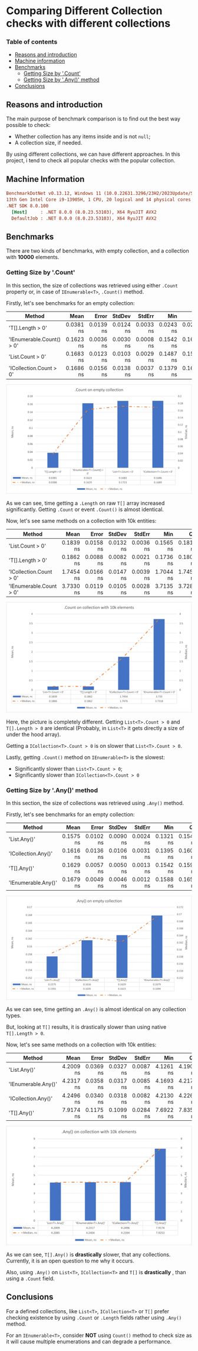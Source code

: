 # Comparing Different Collection checks with different collections

### Table of contents

- [Reasons and introduction](#reasons-and-introduction)
- [Machine information](#machine-information)
- [Benchmarks](#benchmarks)
  - [Getting Size by '.Count'](#getting-size-by-count)
  - [Getting Size by '.Any()' method](#getting-size-by-any-method)
- [Conclusions](#conclusions)

<a name="reasons-and-introduction"></a>
## Reasons and introduction

The main purpose of benchmark comparison is to find out the best way possible to check:
- Whether collection has any items inside and is not `null`;
- A collection size, if needed.

By using different collections, we can have different approaches. 
In this project, i tend to check all popular checks with the popular collection.

<a name="machine-information"></a>

## Machine Information

``` ini
BenchmarkDotNet v0.13.12, Windows 11 (10.0.22631.3296/23H2/2023Update/SunValley3)
13th Gen Intel Core i9-13905H, 1 CPU, 20 logical and 14 physical cores
.NET SDK 8.0.100
  [Host]     : .NET 8.0.0 (8.0.23.53103), X64 RyuJIT AVX2
  DefaultJob : .NET 8.0.0 (8.0.23.53103), X64 RyuJIT AVX2
```

<a name="benchmarks"></a>

## Benchmarks

There are two kinds of benchmarks, with empty collection, and a collection with **10000** elements.

<a name="getting-size-by-count"></a>
### Getting Size by '.Count'

In this section, the size of collections was retrieved using either `.Count` property or, in case of `IEnumerable<T>`, `.Count()` method.

Firstly, let's see benchmarks for an empty collection: 

| Method                       |      Mean |     Error |    StdDev |    StdErr |       Min |        Q1 |    Median |        Q3 |       Max |             Op/s |
|------------------------------|----------:|----------:|----------:|----------:|----------:|----------:|----------:|----------:|----------:|-----------------:|
| 'T[].Length > 0'             | 0.0381 ns | 0.0139 ns | 0.0124 ns | 0.0033 ns | 0.0243 ns | 0.0259 ns | 0.0388 ns | 0.0460 ns | 0.0650 ns | 26,244,019,715.3 |
| 'IEnumerable<T>.Count() > 0' | 0.1623 ns | 0.0036 ns | 0.0030 ns | 0.0008 ns | 0.1542 ns | 0.1615 ns | 0.1629 ns | 0.1640 ns | 0.1663 ns |  6,161,384,507.6 |
| 'List<T>.Count > 0'          | 0.1683 ns | 0.0123 ns | 0.0103 ns | 0.0029 ns | 0.1487 ns | 0.1599 ns | 0.1723 ns | 0.1777 ns | 0.1808 ns |  5,942,393,755.6 |
| 'ICollection<T>.Count > 0'   | 0.1686 ns | 0.0156 ns | 0.0138 ns | 0.0037 ns | 0.1379 ns | 0.1640 ns | 0.1689 ns | 0.1778 ns | 0.1905 ns |  5,932,726,195.4 |

![Plot](../../../assets/benchmarks.collectionsize/count-empty.png)

As we can see, time getting a `.Length` on raw `T[]` array increased significantly. Getting `.Count` or event `.Count()` is almost identical.

Now, let's see same methods on a collection with 10k entities:

| Method                     |      Mean |     Error |    StdDev |    StdErr |       Min |        Q1 |    Median |        Q3 |       Max |             Op/s |
|----------------------------|----------:|----------:|----------:|----------:|----------:|----------:|----------:|----------:|----------:|-----------------:|
| 'List<T>.Count > 0'        | 0.1839 ns | 0.0158 ns | 0.0132 ns | 0.0036 ns | 0.1565 ns | 0.1817 ns | 0.1866 ns | 0.1923 ns | 0.2023 ns |  5,439,195,656.5 |
| 'T[].Length > 0'           | 0.1862 ns | 0.0088 ns | 0.0082 ns | 0.0021 ns | 0.1736 ns | 0.1806 ns | 0.1862 ns | 0.1902 ns | 0.2045 ns |  5,371,758,129.9 |
| 'ICollection<T>.Count > 0' | 1.7454 ns | 0.0166 ns | 0.0147 ns | 0.0039 ns | 1.7044 ns | 1.7450 ns | 1.7476 ns | 1.7517 ns | 1.7632 ns |    572,927,716.8 |
| 'IEnumerable<T>.Count > 0' | 3.7330 ns | 0.0119 ns | 0.0105 ns | 0.0028 ns | 3.7135 ns | 3.7286 ns | 3.7318 ns | 3.7377 ns | 3.7560 ns |    267,880,232.1 |

![Plot](../../../assets/benchmarks.collectionsize/count-10k-elements.png)

Here, the picture is completely different. Getting `List<T>.Count > 0` and `T[].Length > 0` are identical (Probably, in `List<T>` it gets directly a size of under the hood array).

Getting a `ICollection<T>.Count > 0` is on slower that `List<T>.Count > 0`.

Lastly, getting `.Count()` method on `IEnumerable<T>` is the slowest:
- Significantly slower than `List<T>.Count > 0`;
- Significantly slower than `ICollection<T>.Count > 0`

<a name="getting-size-by-any-method"></a>
### Getting Size by '.Any()' method

In this section, the size of collections was retrieved using `.Any()` method.

Firstly, let's see benchmarks for an empty collection:

| Method                 |      Mean |     Error |    StdDev |    StdErr |       Min |        Q1 |    Median |        Q3 |       Max |            Op/s |
|------------------------|----------:|----------:|----------:|----------:|----------:|----------:|----------:|----------:|----------:|----------------:|
| 'List<T>.Any()'        | 0.1575 ns | 0.0102 ns | 0.0090 ns | 0.0024 ns | 0.1321 ns | 0.1540 ns | 0.1591 ns | 0.1628 ns | 0.1693 ns | 6,348,659,655.4 |
| 'ICollection<T>.Any()' | 0.1616 ns | 0.0136 ns | 0.0106 ns | 0.0031 ns | 0.1395 ns | 0.1609 ns | 0.1635 ns | 0.1676 ns | 0.1731 ns | 6,187,631,887.6 |
| 'T[].Any()'            | 0.1629 ns | 0.0057 ns | 0.0050 ns | 0.0013 ns | 0.1542 ns | 0.1591 ns | 0.1623 ns | 0.1675 ns | 0.1705 ns | 6,137,454,191.2 |
| 'IEnumerable<T>.Any()' | 0.1679 ns | 0.0049 ns | 0.0046 ns | 0.0012 ns | 0.1588 ns | 0.1659 ns | 0.1694 ns | 0.1707 ns | 0.1739 ns | 5,956,805,902.1 |

![Plot](../../../assets/benchmarks.collectionsize/any-empty.png)

As we can see, time getting an `.Any()` is almost identical on any collection types.

But, looking at `T[]` results, it is drastically slower than using native `T[].Length > 0`.

Now, let's see same methods on a collection with 10k entities:

| Method                 |      Mean |     Error |    StdDev |    StdErr |       Min |        Q1 |    Median |        Q3 |       Max |          Op/s |
|------------------------|----------:|----------:|----------:|----------:|----------:|----------:|----------:|----------:|----------:|--------------:|
| 'List<T>.Any()'        | 4.2009 ns | 0.0369 ns | 0.0327 ns | 0.0087 ns | 4.1261 ns | 4.1909 ns | 4.2085 ns | 4.2185 ns | 4.2435 ns | 238,045,897.8 |
| 'IEnumerable<T>.Any()' | 4.2317 ns | 0.0358 ns | 0.0317 ns | 0.0085 ns | 4.1693 ns | 4.2177 ns | 4.2404 ns | 4.2422 ns | 4.2798 ns | 236,313,616.2 |
| 'ICollection<T>.Any()' | 4.2496 ns | 0.0340 ns | 0.0318 ns | 0.0082 ns | 4.2130 ns | 4.2269 ns | 4.2394 ns | 4.2680 ns | 4.3174 ns | 235,315,449.7 |
| 'T[].Any()'            | 7.9174 ns | 0.1175 ns | 0.1099 ns | 0.0284 ns | 7.6922 ns | 7.8355 ns | 7.9253 ns | 7.9733 ns | 8.1004 ns | 126,303,828.2 |

![Plot](../../../assets/benchmarks.collectionsize/any-10k-elements.png)

As we can see, `T[].Any()` is **drastically** slower, that any collections. Currently, it is an open question to me why it occurs.

Also, using `.Any()` on `List<T>`, `ICollection<T>` and `T[]` is **drastically** , than using a `.Count` field.

<a name="conclusions"></a>
## Conclusions

For a defined collections, like `List<T>`, `ICollection<T>` or `T[]` prefer checking existence by using `.Count` or `.Length` fields rather using `.Any()` method.

For an `IEnumerable<T>`, consider **NOT** using `Count()` method to check size as it will cause multiple enumerations and can degrade a performance.